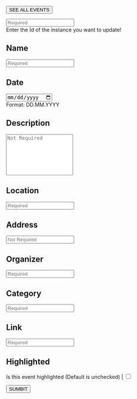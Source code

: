 <!-- TITLE: Update Event -->

<button class="All" id="Events" onclick="seeAll()">SEE ALL EVENTS</button>

<p id="p"></p>

<input type="text" id="ID" placeholder="Required"><br>
Enter the Id of the instance you want to update!

## Name

<input type="text" id="Name" placeholder="Required" ><br>

## Date

<input type="date" id="Date" placeholder="Required" ><br>
Format: DD.MM.YYYY

## Description

<textarea id="Desc" placeholder="Not Required" rows="7" style="resize: none" ></textarea><br>

## Location

<input type="text" id="Location" placeholder="Required"><br>

## Address

<input type="text" id="Address" placeholder="Not Required" ><br>

## Organizer

<input type="text" id="Organizer" placeholder="Required"><br>

## Category

<input type="text" id="Category" placeholder="Required"><br>

## Link

<input type="text" id="Link" placeholder="Required"><br>

## Highlighted

Is this event highlighted (Default is unchecked)  |
<input type="checkbox" id="Highlighted" placeholder="Required"><br>


<button onclick="PATCHevent()" >SUMBIT</button>